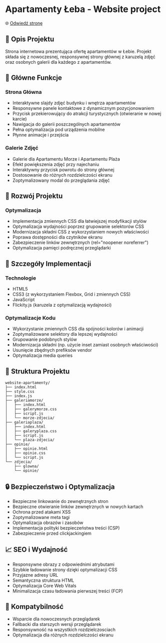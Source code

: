 # Apartamenty Łeba - Website project

🌐 [Odwiedź stronę](https://morzeiplaza.com/)

## 📝 Opis Projektu
Strona internetowa prezentująca ofertę apartamentów w Łebie. Projekt składa się z nowoczesnej, responsywnej strony głównej z karuzelą zdjęć oraz osobnych galerii dla każdego z apartamentów.

## 🌟 Główne Funkcje

### Strona Główna
- Interaktywne slajdy zdjęć budynku i wnętrza apartamentów
- Responsywne panele kontaktowe z dynamicznym pozycjonowaniem
- Przycisk przekierowujący do atrakcji turystycznych (otwieranie w nowej karcie)
- Nawigacja do galerii poszczególnych apartamentów
- Pełna optymalizacja pod urządzenia mobilne
- Płynne animacje i przejścia

### Galerie Zdjęć
- Galerie dla Apartamentu Morze i Apartamentu Plaża
- Efekt powiększenia zdjęć przy najechaniu
- Interaktywny przycisk powrotu do strony głównej
- Dostosowanie do różnych rozdzielczości ekranu
- Zoptymalizowany modal do przeglądania zdjęć

## 🚀 Rozwój Projektu

### Optymalizacja
- Implementacja zmiennych CSS dla łatwiejszej modyfikacji stylów
- Optymalizacja wydajności poprzez grupowanie selektorów CSS
- Modernizacja składni CSS z wykorzystaniem nowych właściwości
- Poprawa dostępności dla czytników ekranu
- Zabezpieczenie linków zewnętrznych (rel="noopener noreferrer")
- Optymalizacja pamięci podręcznej przeglądarki

## 🎨 Szczegóły Implementacji

### Technologie
- HTML5
- CSS3 (z wykorzystaniem Flexbox, Grid i zmiennych CSS)
- JavaScript
- Flickity.js (karuzela z optymalizacją wydajności)

### Optymalizacje Kodu
- Wykorzystanie zmiennych CSS dla spójności kolorów i animacji
- Zoptymalizowane selektory dla lepszej wydajności
- Grupowanie podobnych stylów
- Modernizacja składni (np. użycie inset zamiast osobnych właściwości)
- Usunięcie zbędnych prefiksów vendor
- Optymalizacja media queries

## 🔧 Struktura Projektu

```
website-apartamenty/
├── index.html
├── style.css
├── index.js
├── galeriamorze/
│   ├── index.html
│   ├── galerymorze.css
│   ├── script.js
│   └── morze-zdjecia/
├── galeriaplaza/
│   ├── index.html
│   ├── galeryplaza.css
│   ├── script.js
│   └── plaza-zdjecia/
├── opinie/
│   ├── opinie.html
│   ├── opinie.css
│   └── script.js
└── zdjecia/
    ├── glowna/
    └── opinie/
```

## 🔒 Bezpieczeństwo i Optymalizacja
- Bezpieczne linkowanie do zewnętrznych stron
- Bezpieczne otwieranie linków zewnętrznych w nowych kartach
- Ochrona przed atakami XSS
- Zoptymalizowane meta tagi
- Optymalizacja obrazów i zasobów
- Implementacja polityki bezpieczeństwa treści (CSP)
- Zabezpieczenie przed clickjackingiem


## 📈 SEO i Wydajność
- Responsywne obrazy z odpowiednimi atrybutami
- Szybkie ładowanie strony dzięki optymalizacji CSS
- Przyjazne adresy URL
- Semantyczna struktura HTML
- Optymalizacja Core Web Vitals
- Minimalizacja czasu ładowania pierwszej treści (FCP)

## 🔄 Kompatybilność
- Wsparcie dla nowoczesnych przeglądarek
- Fallbacki dla starszych wersji przeglądarek
- Responsywność na wszystkich rozdzielczosciach
- Optymalizacja dla różnych rozdzielczości ekranu
